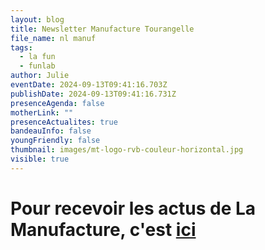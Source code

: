 ```yaml
---
layout: blog
title: Newsletter Manufacture Tourangelle
file_name: nl manuf
tags:
  - la fun
  - funlab
author: Julie
eventDate: 2024-09-13T09:41:16.703Z
publishDate: 2024-09-13T09:41:16.731Z
presenceAgenda: false
motherLink: ""
presenceActualites: true
bandeauInfo: false
youngFriendly: false
thumbnail: images/mt-logo-rvb-couleur-horizontal.jpg
visible: true
---
```

# Pour recevoir les actus de La Manufacture, c'est [ici](https://7f43ef2f.sibforms.com/serve/MUIFAIAOMFPUswVZUv6x7H_0NIxkThs5qimK-xp4EvY9PwYXJakuoLO5z0jL6LB5lxCAo7a6PjpuT1FOLk_rZo64zuZkrPqjUVLLTAlGesumAw6QPxY7kY5SgnVjmHQmih9Do2dOqM9xX6gq5auyblToLvPyGLVWEXwc3jgNEhEBckO1DYtdhXFVVclbzNMRFc9hyOjDkavahFj_)